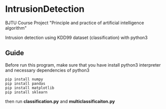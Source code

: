 # IntrusionDetection

BJTU Course Project "Principle and practice of artificial intelligence algorithm"

Intrusion detection using KDD99 dataset (classification) with python3

## Guide
Before run this program, make sure that you have install python3 interpreter and necessary dependencies of python3
```
pip install numpy
pip install pandas
pip install matplotlib
pip install sklearn
``` 
then run **classification.py** and **multiclassificaiton.py**
